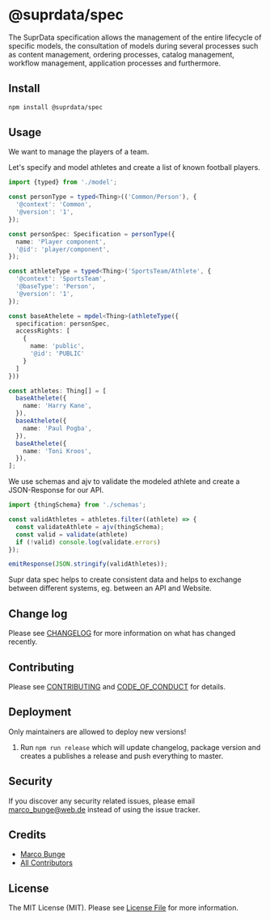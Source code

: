 # @suprdata/spec

The SuprData specification allows the management of the entire lifecycle of specific models, the consultation of models
during several processes such as content management, ordering processes, catalog management, workflow management,
application processes and furthermore.

## Install

```bash
npm install @suprdata/spec
```

## Usage

We want to manage the players of a team.

Let's specify and model athletes and create a list of known football players.

```ts
import {typed} from './model';

const personType = typed<Thing>(('Common/Person'), {
  '@context': 'Common',
  '@version': '1',
});

const personSpec: Specification = personType({
  name: 'Player component',
  '@id': 'player/component',
});

const athleteType = typed<Thing>('SportsTeam/Athlete', {
  '@context': 'SportsTeam',
  '@baseType': 'Person',
  '@version': '1',
});

const baseAthelete = mpdel<Thing>(athleteType({
  specification: personSpec,
  accessRights: [
    {
      name: 'public',
      '@id': 'PUBLIC'
    }
  ]
}))

const athletes: Thing[] = [
  baseAthelete({
    name: 'Harry Kane',
  }),
  baseAthelete({
    name: 'Paul Pogba',
  }),
  baseAthelete({
    name: 'Toni Kroos',
  }),
];
```

We use schemas and ajv to validate the modeled athlete and create a JSON-Response for our API.

```ts
import {thingSchema} from './schemas';

const validAthletes = athletes.filter((athlete) => {
  const validateAthlete = ajv(thingSchema);
  const valid = validate(athlete)
  if (!valid) console.log(validate.errors)
});

emitResponse(JSON.stringify(validAthletes));
```

Supr data spec helps to create consistent data and helps to exchange between different systems, eg. between an API and Website.

## Change log

Please see [CHANGELOG](CHANGELOG.md) for more information on what has changed recently.

## Contributing

Please see [CONTRIBUTING](CONTRIBUTING.md) and [CODE_OF_CONDUCT](CODE_OF_CONDUCT.md) for details.

## Deployment

Only maintainers are allowed to deploy new versions!

1. Run `npm run release` which will update changelog, package version and creates a publishes a release and push
   everything to master.

## Security

If you discover any security related issues, please email marco_bunge@web.de instead of using the issue tracker.

## Credits

- [Marco Bunge][link-author]
- [All Contributors][link-contributors]

## License

The MIT License (MIT). Please see [License File](LICENSE.md) for more information.

[link-author]: https://github.com/mbunge
[link-contributors]: https://github.com/suprdata/spec/graphs/contributors
